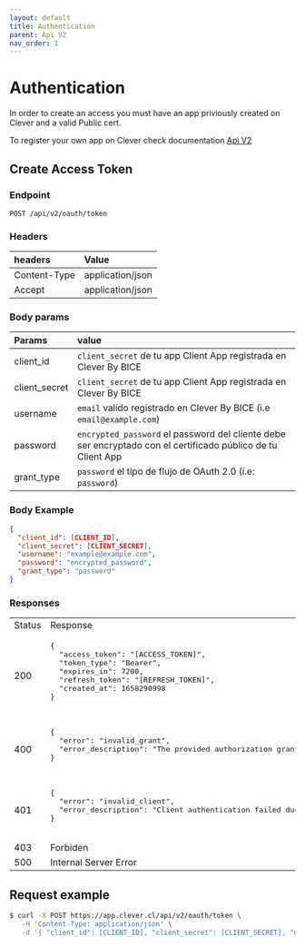 ```yaml
---
layout: default
title: Authentication
parent: Api V2
nav_order: 1
---
```


# Authentication
In order to create an access you must have an app priviously created on Clever and a valid Public cert.

To register your own app on Clever check documentation [Api V2](/docs/api-v2)

## Create Access Token

### Endpoint

```
POST /api/v2/oauth/token
```
### Headers

| headers       | Value             |
|:--------------|:------------------|
| Content-Type  | application/json  |
| Accept        | application/json  |

### Body params

| Params       | value             |
|:--------------|:------------------|
| client_id     | `client_secret` de tu app Client App registrada en Clever By BICE |
| client_secret | `client_secret` de tu app Client App registrada en Clever By BICE   |
| username      | `email` valido registrado en Clever By BICE (i.e `email@example.com`)  |
| password      | `encrypted_password` el password del cliente debe ser encryptado con el certificado público de tu Client App|
| grant_type    | `password` el tipo de flujo de OAuth 2.0 (i.e: `password`) |

### Body Example

```json
{
  "client_id": [CLIENT_ID],
  "client_secret": [CLIENT_SECRET],
  "username": "example@example.com",
  "password": "encrypted_password",
  "grant_type": "password"
}
```

### Responses

<table>
   <tr>
      <td> Status </td>
      <td> Response </td>
   </tr>
   <tr>
      <td> 200 </td>
      <td>
         <pre>
{
  "access_token": "[ACCESS_TOKEN]",
  "token_type": "Bearer",
  "expires_in": 7200,
  "refresh_token": "[REFRESH_TOKEN]",
  "created_at": 1658290998
}
         </pre>
      </td>
   </tr>
   <tr>
      <td> 400 </td>
      <td>
         <pre>
{
  "error": "invalid_grant",
  "error_description": "The provided authorization grant is invalid, expired, revoked, does not match the redirection URI used in the authorization request, or was issued to another client."
}
        </pre>
      </td>
   </tr>   
   <tr>
      <td> 401 </td>
      <td>
         <pre>
{
  "error": "invalid_client",
  "error_description": "Client authentication failed due to unknown client, no client authentication included, or unsupported authentication method."
}
        </pre>
      </td>
   </tr>
   <tr>
      <td> 403 </td>
      <td>Forbiden</td>
   </tr>
   <tr>
      <td> 500 </td>
      <td>
         Internal Server Error    
      </td>
   </tr>
</table>

## Request example

```bash
$ curl -X POST https://app.clever.cl/api/v2/oauth/token \
   -H 'Content-Type: application/json' \
   -d '{ "client_id": [CLIENT_ID], "client_secret": [CLIENT_SECRET], "username": "email@example.com", "password": [ENCRYPTED_PASSWORD], "grant_type": "password" }' 
```
